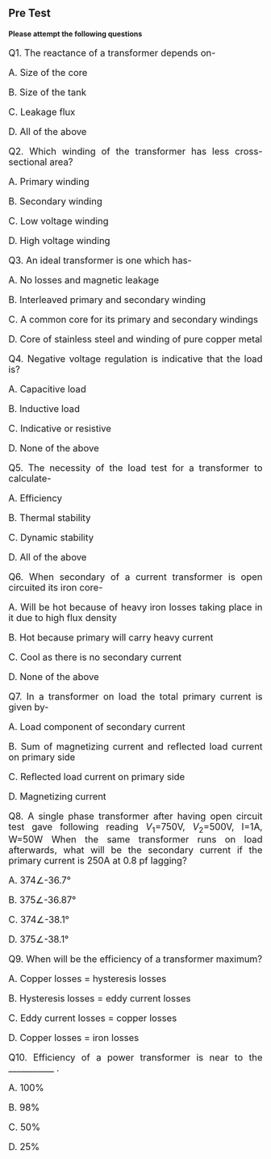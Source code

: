 
## Pre Test 

#### Please attempt the following questions

<div align="justify" style="font-size:18px;">

Q1. The reactance of a transformer depends on-

A. Size of the core

B. Size of the tank

C. Leakage flux

D. All of the above

Q2. Which winding of the transformer has less cross-sectional area?

A. Primary winding

B. Secondary winding

C. Low voltage winding

D. High voltage winding

Q3. An ideal transformer is one which has-

A. No losses and magnetic leakage

B. Interleaved primary and secondary winding

C. A common core for its primary and secondary windings

D. Core of stainless steel and winding of pure copper metal

Q4. Negative voltage regulation is indicative that the load is?

A. Capacitive load

B. Inductive load

C. Indicative or resistive

D. None of the above

Q5. The necessity of the load test for a transformer to calculate-

A. Efficiency

B. Thermal stability

C. Dynamic stability

D. All of the above

Q6. When secondary of a current transformer is open circuited its iron core-

A. Will be hot because of heavy iron losses taking place in it due to high flux density

B. Hot because primary will carry heavy current

C. Cool as there is no secondary current

D. None of the above

Q7. In a transformer on load the total primary current is given by-

A. Load component of secondary current

B. Sum of magnetizing current and reflected load current on primary side

C. Reflected load current on primary side

D. Magnetizing current

Q8. A single phase transformer after having open circuit test gave following reading $V_1$=750V, $V_2$=500V, I=1A, W=50W When the same transformer runs on load afterwards, what will be the secondary current if the primary current is 250A at 0.8 pf lagging?

A. 374∠-36.7°

B. 375∠-36.87°

C. 374∠-38.1°

D. 375∠-38.1°

Q9. When will be the efficiency of a transformer maximum?

A. Copper losses = hysteresis losses

B. Hysteresis losses = eddy current losses

C. Eddy current losses = copper losses

D. Copper losses = iron losses

Q10. Efficiency of a power transformer is near to the ___________ . 

A. 100%

B. 98%

C. 50%

D. 25%

</div>
